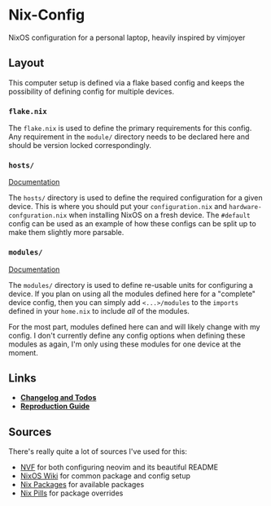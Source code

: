 # Nix-Config

NixOS configuration for a personal laptop, heavily inspired by vimjoyer

## Layout

This computer setup is defined via a flake based config and keeps the
possibility of defining config for multiple devices.

### `flake.nix`

The `flake.nix` is used to define the primary requirements for this config. Any
requirement in the `module/` directory needs to be declared here and should be
version locked correspondingly.

### `hosts/`

[Documentation](../hosts/README.md)

The `hosts/` directory is used to define the required configuration for a given
device. This is where you should put your `configuration.nix` and
`hardware-confguration.nix` when installing NixOS on a fresh device. The
`#default` config can be used as an example of how these configs can be split up
to make them slightly more parsable.

### `modules/`

[Documentation](../modules/README.md)

The `modules/` directory is used to define re-usable units for configuring a
device. If you plan on using all the modules defined here for a "complete"
device config, then you can simply add `<...>/modules` to the `imports` defined
in your `home.nix` to include _all_ of the modules.

For the most part, modules defined here can and will likely change with my
config. I don't currently define any config options when defining these modules
as again, I'm only using these modules for one device at the moment.

## Links

- [**Changelog and Todos**](./docs/Changelog.md)
- [**Reproduction Guide**](./docs/Reproduction.md)

## Sources

There's really quite a lot of sources I've used for this:

- [NVF](https://github.com/NotAShelf/nvf/tree/main) for both configuring neovim
  and its beautiful README
- [NixOS Wiki](https://nixos.wiki/wiki/Main_Page) for common package and config
  setup
- [Nix Packages](https://search.nixos.org/packages?type=packages&channel=unstable)
  for available packages
- [Nix Pills](https://nixos.org/guides/nix-pills/17-nixpkgs-overriding-packages.html)
  for package overrides
